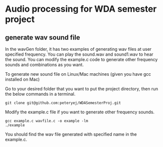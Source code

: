# Audio processing for WDA semester project

## generate wav sound file
In the wavGen folder, it has two examples of generating wav files at user specified frequency. You can play the sound.wav and sound1.wav to hear the sound. You can modify the example.c code to generate other frequency sounds and combinations as you want. 

To generate new sound file on Linux/Mac machines (given you have gcc installed on Mac)

Go to your desired folder that you want to put the project directory, then run the below commands in a terminal.

`git clone git@github.com:peteryej/WDASemesterProj.git`

Modify the example.c file if you want to generate other frequency sounds.
```shell
gcc example.c wavfile.c -o example -lm
./example 
```
You should find the wav file generated with specified name in the example.c.

